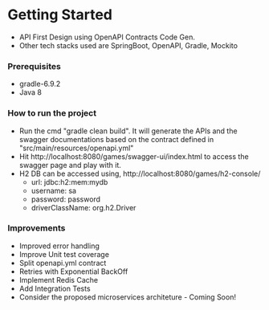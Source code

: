 # Getting Started
* API First Design using OpenAPI Contracts Code Gen.
* Other tech stacks used are SpringBoot, OpenAPI, Gradle, Mockito

### Prerequisites
* gradle-6.9.2
* Java 8

### How to run the project

* Run the cmd "gradle clean build". It will generate the APIs and the swagger documentations based on the contract defined in "src/main/resources/openapi.yml"
* Hit http://localhost:8080/games/swagger-ui/index.html to access the swagger page and play with it.
* H2 DB can be accessed using, http://localhost:8080/games/h2-console/
  * url: jdbc:h2:mem:mydb
  * username: sa
  * password: password
  * driverClassName: org.h2.Driver
  

### Improvements

* Improved error handling
* Improve Unit test coverage
* Split openapi.yml contract
* Retries with Exponential BackOff
* Implement Redis Cache
* Add Integration Tests 
* Consider the proposed microservices architeture - Coming Soon!


